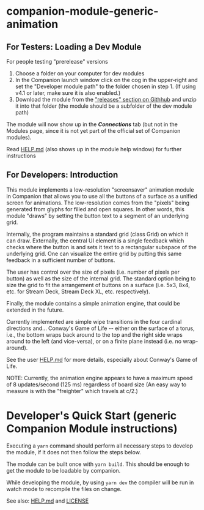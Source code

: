 # companion-module-generic-animation

## For Testers: Loading a Dev Module

For people testing "prerelease" versions

1. Choose a folder on your computer for dev modules
2. In the Companion launch window click on the cog in the upper-right and set the "Developer module path" to the folder chosen in step 1. (If using v4.1 or later, make sure it is also enabled.)
3. Download the module from the ["releases" section on Githhub](https://github.com/arikorn/companion-module-generic-animation/releases) and unzip it into that folder (the module should be a subfolder of the dev module path)

The module will now show up in the **_Connections_** tab (but not in the Modules page, since it is not yet part of the official set of Companion modules).

Read [HELP.md](./companion/HELP.md) (also shows up in the module help window) for further instructions

## For Developers: Introduction

This module implements a low-resolution "screensaver" animation module in Companion that allows you to use all the buttons of a
surface as a unified screen for animations. The low-resolution comes from the "pixels" being generated from glyphs for filled and open squares. In other words, this module "draws" by setting the button text to a segment of an underlying grid.

Internally, the program maintains a standard grid (class Grid) on which it can draw. Externally, the central UI element is a single feedback which checks where the button is and sets it text to a rectangular subspace of the underlying grid. One can visualize the entire grid by putting this same feedback in a sufficient number of buttons.

The user has control over the size of pixels (i.e. number of pixels per button) as well as the size of the internal grid. The standard option being to size the grid to fit the arrangement of buttons on a surface (i.e. 5x3, 8x4, etc. for Stream Deck, Stream Deck XL, etc. respectively).

Finally, the module contains a simple animation engine, that could be extended in the future.

Currently implemented are simple wipe transitions in the four cardinal directions and...
Conway's Game of Life -- either on the surface of a torus, i.e., the bottom wraps back around to the top and the right side wraps around to the left (and vice-versa), or on a finite plane instead (i.e. no wrap-around).

See the user [HELP.md](./companion/HELP.md) for more details, especially about Conway's Game of Life.

NOTE: Currently, the animation engine appears to have a maximum speed of 8 updates/second (125 ms) regardless of board size
(An easy way to measure is with the "freighter" which travels at c/2.)

# Developer's Quick Start (generic Companion Module instructions)

Executing a `yarn` command should perform all necessary steps to develop the module, if it does not then follow the steps below.

The module can be built once with `yarn build`. This should be enough to get the module to be loadable by companion.

While developing the module, by using `yarn dev` the compiler will be run in watch mode to recompile the files on change.

See also: [HELP.md](./companion/HELP.md) and [LICENSE](./LICENSE)
